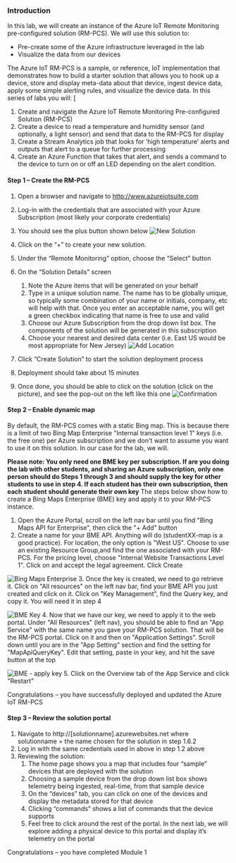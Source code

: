 ### Introduction

In this lab, we will create an instance of the Azure IoT Remote Monitoring pre-configured solution (RM-PCS).  We will use this solution to:
* Pre-create some of the Azure infrastructure leveraged in the lab
* Visualize the data from our devices


The Azure IoT RM-PCS is a sample, or reference, IoT implementation that demonstrates how to build a starter solution that allows you to hook up a device, store and display meta-data about that device, ingest device data, apply some simple alerting rules, and visualize the device data.
In this series of labs you will:
[
1.	Create and navigate the Azure IoT Remote Monitoring Pre-configured Solution (RM-PCS)
2.	Create a device to read a temperature and humidity sensor (and optionally, a light sensor) and send that data to the RM-PCS for display
3.	Create a Stream Analytics job that looks for ‘high temperature’ alerts and outputs that alert to a queue for further processing
4.	Create an Azure Function that takes that alert, and sends a command to the device to turn on or off an LED depending on the alert condition.


#### Step 1 – Create the RM-PCS
1.	Open a browser and navigate to http://www.azureiotsuite.com
2.	Log-in with the credentials that are associated with your Azure Subscription  (most likely your corporate credentials)
3.	You should see the plus button shown below
![New Solution](/images/m1NewSolution.png)


4.	Click on the “+” to create your new solution.
5.	Under the “Remote Monitoring” option, choose the “Select” button
6.	On the “Solution Details” screen
    1. 	Note the Azure items that will be generated on your behalf
    2. 	Type in a unique solution name.  The name has to be globally unique, so typically some combination of your name or     initials, company, etc will help with that.  Once you enter an acceptable name, you will get a green checkbox         indicating that name is free to use and valid
    3. 	Choose our Azure Subscription from the drop down list box.  The components of the solution will be generated in       this subscription
    4. 	Choose your nearest and desired data center (i.e.  East US would be most appropriate for New Jersey)
    ![Add Location](/images/m1EnterLocation.png)
 

7.	Click “Create Solution” to start the solution deployment process
8.	Deployment should take about 15 minutes
9.	Once done, you should be able to click on the solution (click on the picture), and see the pop-out on the left like this one
![Confirmation](/images/m1Confirmation.png)

#### Step 2 – Enable dynamic map

By default, the RM-PCS comes with a static Bing map.  This is because there is a limit of two Bing Map Enterprise "Internal transaction level 1" keys (i.e. the free one) per Azure subscription and we don't want to assume you want to use it on this solution.  In our case for the lab, we will.  

**Please note:  You only need one BME key per subscription.  If are you doing the lab with other students, and sharing an Azure subscription, only one person should do Steps 1 through 3 and should supply the key for other students to use in step 4.  If each student has their own subscription, then each student should generate their own key**
The steps below show how to create a Bing Maps Enterprise (BME) key and apply it to your RM-PCS instance.

1. Open the Azure Portal, scroll on the left nav bar until you find "Bing Maps API for Enterprise", then click the "+ Add" button
2. Create a name for your BME API.  Anything will do (studentXX-map is a good practice).  For location, the only option is "West US".  Choose to use an existing Resource Group,and find the one associated with your RM-PCS.  For the pricing level, choose "Internal Website Transactions Level 1".  Click on and accept the legal agreement.  Click Create

![Bing Maps Enterprise](/images/m1.bingmapsenterprise.jpg)
3. Once the key is created, we need to go retrieve it.  Click on "All resources" on the left nav bar, find your BME API you just created and click on it.  Click on "Key Management", find the Query key, and copy it.  You will need it in step 4

![BME Key](/images/m1.bingmapsenterprise-key.jpg)
4. Now that we have our key, we need to apply it to the web portal.  Under "All Resources" (left nav), you should be able to find an "App Service" with the same name you gave your RM-PCS solution.  That will be the RM-PCS portal.  Click on it and then on "Application Settings".  Scroll down until you are in the "App Setting" section and find the setting for "MapApiQueryKey".  Edit that setting, paste in your key, and hit the save button at the top

![BME - apply key](/images/m1.bingmapsenterprise-appsettings.jpg)
5. Click on the Overview tab of the App Service and click "Restart"

Congratulations – you have successfully deployed and updated the Azure IoT RM-PCS

#### Step 3 – Review the solution portal
1.	Navigate to http://\[solutionname\].azurewebsites.net where solutionname = the name chosen for the solution in step 1.6.2
2.	Log in with the same credentials used in above in step 1.2 above
3.	Reviewing the solution:
    1.	The home page shows you a map that includes four “sample” devices that are deployed with the solution
    2.	Choosing a sample device from the drop down list box shows telemetry being ingested, real-time, from that sample device
    3.	On the “devices” tab, you can click on one of the devices and display the metadata stored for that device
    4.	Clicking “commands” shows a list of commands that the device supports
    5.	Feel free to click around the rest of the portal.  In the next lab, we will explore adding a physical device to this portal and display it’s telemetry on the portal

Congratulations – you have completed Module 1


